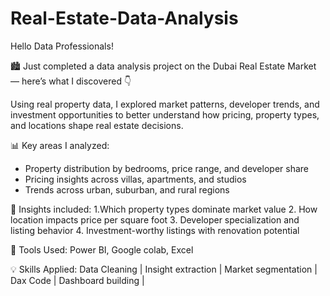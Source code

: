 # Real-Estate-Data-Analysis

Hello Data Professionals!

🏙️ Just completed a data analysis project on the Dubai Real Estate Market — here’s what I discovered 👇

Using real property data, I explored market patterns, developer trends, and investment opportunities to better understand how pricing, property types, and locations shape real estate decisions.

📊 Key areas I analyzed:
* Property distribution by bedrooms, price range, and developer share
* Pricing insights across villas, apartments, and studios
* Trends across urban, suburban, and rural regions

🧠 Insights included:
1.Which property types dominate market value
2. How location impacts price per square foot
3. Developer specialization and listing behavior
4. Investment-worthy listings with renovation potential

🔧 Tools Used: Power BI, Google colab, Excel

 💡 Skills Applied: 
Data Cleaning | Insight extraction | Market segmentation | Dax Code |
Dashboard building | 

